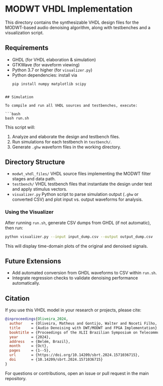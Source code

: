 
# MODWT VHDL Implementation

This directory contains the synthesizable VHDL design files for the MODWT-based audio denoising algorithm, along with testbenches and a visualization script.

## Requirements

- GHDL (for VHDL elaboration & simulation)  
- GTKWave (for waveform viewing)  
- Python 3.7 or higher (for `visualizer.py`)  
- Python dependencies: install via  
  ```bash
  pip install numpy matplotlib scipy
````

## Simulation

To compile and run all VHDL sources and testbenches, execute:

```bash
bash run.sh
````

This script will:

1. Analyze and elaborate the design and testbench files.
2. Run simulations for each testbench in `testbench/`.
3. Generate `.ghw` waveform files in the working directory.

## Directory Structure

* `modwt_vhdl_files/`
  VHDL source files implementing the MODWT filter stages and data path.
* `testbench/`
  VHDL testbench files that instantiate the design under test and apply stimulus vectors.
* `visualizer.py`
  Python script to parse simulation output (`.ghw` or converted CSV) and plot input vs. output waveforms for analysis.

### Using the Visualizer

After running `run.sh`, generate CSV dumps from GHDL (if not automatic), then run:

```bash
python visualizer.py --input input_dump.csv --output output_dump.csv
```

This will display time-domain plots of the original and denoised signals.

## Future Extensions

* Add automated conversion from GHDL waveforms to CSV within `run.sh`.
* Integrate regression checks to validate denoising performance automatically.

## Citation

If you use this VHDL model in your research or projects, please cite:

```bibtex
@inproceedings{Oliveira_2024,
  author    = {Oliveira, Matheus and Gontijo, Walter and Noceti Filho, Sidnei and Batista, Eduardo},
  title     = {Audio Denoising with DWT/MODWT and FPGA Implementation},
  booktitle = {Proceedings of the XLII Brazilian Symposium on Telecommunications and Signal Processing (SBrT)},
  year      = {2024},
  address   = {Belém, Brazil},
  month     = {Oct},
  pages     = {1--5},
  url       = {https://doi.org/10.14209/sbrt.2024.1571036715},
  doi       = {10.14209/sbrt.2024.1571036715}
}
```

For questions or contributions, open an issue or pull request in the main repository.

```

